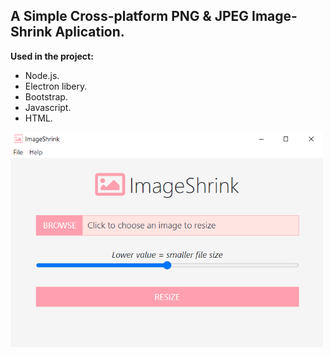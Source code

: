 ## A Simple Cross-platform PNG & JPEG Image-Shrink Aplication.

**Used in the project:**
* Node.js.
* Electron libery.
* Bootstrap.
* Javascript.
* HTML.

<img src="assets/screenshot.PNG" width="500">
